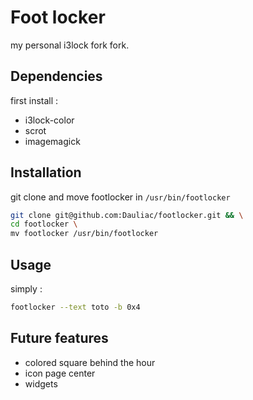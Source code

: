 # Foot locker

my personal i3lock fork fork.

## Dependencies

first install :

- i3lock-color
- scrot
- imagemagick

## Installation

git clone and move footlocker in `/usr/bin/footlocker`

```bash
git clone git@github.com:Dauliac/footlocker.git && \
cd footlocker \
mv footlocker /usr/bin/footlocker
```



## Usage

simply :

```bash
footlocker --text toto -b 0x4
```

## Future features

- colored square behind the hour
- icon page center
- widgets
